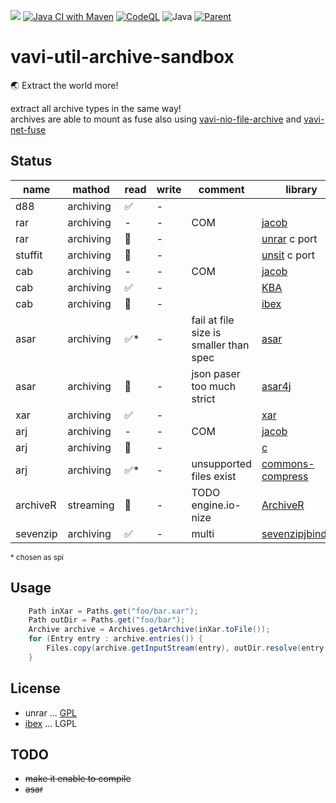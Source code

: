 [![](https://jitpack.io/v/umjammer/vavi-util-archive-sandbox.svg)](https://jitpack.io/#umjammer/vavi-util-archive-sandbox)
[![Java CI with Maven](https://github.com/umjammer/vavi-util-archive-sandbox/workflows/Java%20CI%20with%20Maven/badge.svg)](https://github.com/umjammer/vavi-util-archive-sandbox/actions)
[![CodeQL](https://github.com/umjammer/vavi-util-archive-sandbox/workflows/CodeQL/badge.svg)](https://github.com/umjammer/vavi-util-archive-sandbox/actions)
![Java](https://img.shields.io/badge/Java-8-b07219)
[![Parent](https://img.shields.io/badge/Parent-vavi--util--archive-pink)](https://github.com/umjammer/vavi-util-archive)

# vavi-util-archive-sandbox

🌏 Extract the world more!

extract all archive types in the same way!</br>
archives are able to mount as fuse also using [vavi-nio-file-archive](https://github.com/umjammer/vavi-apps-fuse/tree/master/vavi-nio-file-archive)
and [vavi-net-fuse](https://github.com/umjammer/vavi-apps-fuse/tree/master/vavi-net-fuse)

## Status

| name       | mathod     | read | write | comment                                | library                                                                                                                         |
|------------|------------|------|-------|----------------------------------------|---------------------------------------------------------------------------------------------------------------------------------|
| d88        | archiving  | ✅    | -     |                                        |                                                                                                                                 |
| rar        | archiving  | -    | -     | COM                                    | [jacob](https://github.com/freemansoft/jacob-project)                                                                           |
| rar        | archiving  | 🚧   | -     |                                        | [unrar](https://github.com/Lesik/unrar-free) c port                                                                             |
| stuffit    | archiving  | 🚧   | -     |                                        | [unsit](https://github.com/deadw00d/contrib/blob/1c4ab445a23fb0d0baf33aeb13284ccbfc26ff9f/aminet/util/arc/unsit/unsit.c) c port |
| cab        | archiving  | -    | -     | COM                                    | [jacob](https://github.com/freemansoft/jacob-project)                                                                           |
| cab        | archiving  | ✅    | -     |                                        | [KBA](https://www.madobe.net/archiver/lib/activex/kba.html)                                                                     |
| cab        | archiving  | 🚧   | -     |                                        | [ibex](https://util.ibex.org/src/org/ibex/util/)                                                                                |
| asar       | archiving  | ✅*   | -     | fail at file size is smaller than spec | [asar](https://github.com/Scroetchen/asar)                                                                                      |
| asar       | archiving  | 🚧   | -     | json paser too much strict             | [asar4j](https://github.com/anatawa12/asar4j)                                                                                    |
| xar        | archiving  | ✅    | -     |                                        | [xar](https://github.com/sprylab/xar)                                                                                           |
| arj        | archiving  | -    | -     | COM                                    | [jacob](https://github.com/freemansoft/jacob-project)                                                                           |
| arj        | archiving  | 🚧   | -     |                                        | [c](https://github.com/tripsin/unarj)                                                                                           |
| arj        | archiving  | ✅*   | -     | unsupported files exist                | [commons-compress](https://commons.apache.org/proper/commons-compress/)                                                         |
| archiveR   | streaming  | 🚧   | -     | TODO engine.io-nize                    | [ArchiveR](https://github.com/prog-ai/ArchivR)                                                                                  |
| sevenzip   | archiving  | ✅    | -     | multi                                  | [sevenzipjbinding](https://github.com/borisbrodski/sevenzipjbinding)                                                            |

<sub>* chosen as spi</sub>

## Usage

```java
    Path inXar = Paths.get("foo/bar.xar");
    Path outDir = Paths.get("foo/bar");
    Archive archive = Archives.getArchive(inXar.toFile());
    for (Entry entry : archive.entries()) {
        Files.copy(archive.getInputStream(entry), outDir.resolve(entry.getName()));
    }
```

## License

 * unrar ... [GPL](http://www.gnu.org/licenses/gpl.html)
 * [ibex](https://util.ibex.org/src/org/ibex/util/) ... LGPL

## TODO

 * ~~make it enable to compile~~
 * ~~asar~~

